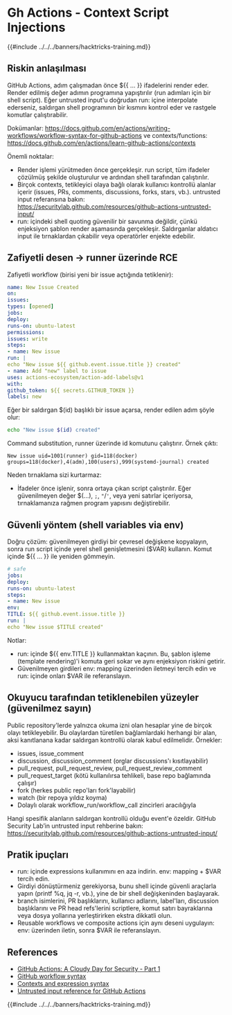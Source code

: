 # Gh Actions - Context Script Injections

{{#include ../../../banners/hacktricks-training.md}}

## Riskin anlaşılması

GitHub Actions, adım çalışmadan önce ${{ ... }} ifadelerini render eder. Render edilmiş değer adımın programına yapıştırılır (run adımları için bir shell script). Eğer untrusted input'u doğrudan run: içine interpolate ederseniz, saldırgan shell programının bir kısmını kontrol eder ve rastgele komutlar çalıştırabilir.

Dokümanlar: https://docs.github.com/en/actions/writing-workflows/workflow-syntax-for-github-actions ve contexts/functions: https://docs.github.com/en/actions/learn-github-actions/contexts

Önemli noktalar:
- Render işlemi yürütmeden önce gerçekleşir. run script, tüm ifadeler çözülmüş şekilde oluşturulur ve ardından shell tarafından çalıştırılır.
- Birçok contexts, tetikleyici olaya bağlı olarak kullanıcı kontrollü alanlar içerir (issues, PRs, comments, discussions, forks, stars, vb.). untrusted input referansına bakın: https://securitylab.github.com/resources/github-actions-untrusted-input/
- run: içindeki shell quoting güvenilir bir savunma değildir, çünkü enjeksiyon şablon render aşamasında gerçekleşir. Saldırganlar aldatıcı input ile tırnaklardan çıkabilir veya operatörler enjekte edebilir.

## Zafiyetli desen → runner üzerinde RCE

Zafiyetli workflow (birisi yeni bir issue açtığında tetiklenir):
```yaml
name: New Issue Created
on:
issues:
types: [opened]
jobs:
deploy:
runs-on: ubuntu-latest
permissions:
issues: write
steps:
- name: New issue
run: |
echo "New issue ${{ github.event.issue.title }} created"
- name: Add "new" label to issue
uses: actions-ecosystem/action-add-labels@v1
with:
github_token: ${{ secrets.GITHUB_TOKEN }}
labels: new
```
Eğer bir saldırgan $(id) başlıklı bir issue açarsa, render edilen adım şöyle olur:
```sh
echo "New issue $(id) created"
```
Command substitution, runner üzerinde id komutunu çalıştırır. Örnek çıktı:
```
New issue uid=1001(runner) gid=118(docker) groups=118(docker),4(adm),100(users),999(systemd-journal) created
```
Neden tırnaklama sizi kurtarmaz:
- İfadeler önce işlenir, sonra ortaya çıkan script çalıştırılır. Eğer güvenilmeyen değer $(...), `;`, `"`/`'`, veya yeni satırlar içeriyorsa, tırnaklamanıza rağmen program yapısını değiştirebilir.

## Güvenli yöntem (shell variables via env)

Doğru çözüm: güvenilmeyen girdiyi bir çevresel değişkene kopyalayın, sonra run script içinde yerel shell genişletmesini ($VAR) kullanın. Komut içinde ${{ ... }} ile yeniden gömmeyin.
```yaml
# safe
jobs:
deploy:
runs-on: ubuntu-latest
steps:
- name: New issue
env:
TITLE: ${{ github.event.issue.title }}
run: |
echo "New issue $TITLE created"
```
Notlar:
- run: içinde ${{ env.TITLE }} kullanmaktan kaçının. Bu, şablon işleme (template rendering)'i komuta geri sokar ve aynı enjeksiyon riskini getirir.
- Güvenilmeyen girdileri env: mapping üzerinden iletmeyi tercih edin ve run: içinde onları $VAR ile referanslayın.

## Okuyucu tarafından tetiklenebilen yüzeyler (güvenilmez sayın)

Public repository'lerde yalnızca okuma izni olan hesaplar yine de birçok olayı tetikleyebilir. Bu olaylardan türetilen bağlamlardaki herhangi bir alan, aksi kanıtlanana kadar saldırgan kontrollü olarak kabul edilmelidir. Örnekler:
- issues, issue_comment
- discussion, discussion_comment (orglar discussions'ı kısıtlayabilir)
- pull_request, pull_request_review, pull_request_review_comment
- pull_request_target (kötü kullanılırsa tehlikeli, base repo bağlamında çalışır)
- fork (herkes public repo'ları fork'layabilir)
- watch (bir repoya yıldız koyma)
- Dolaylı olarak workflow_run/workflow_call zincirleri aracılığıyla

Hangi spesifik alanların saldırgan kontrollü olduğu event'e özeldir. GitHub Security Lab’in untrusted input rehberine bakın: https://securitylab.github.com/resources/github-actions-untrusted-input/

## Pratik ipuçları

- run: içinde expressions kullanımını en aza indirin. env: mapping + $VAR tercih edin.
- Girdiyi dönüştürmeniz gerekiyorsa, bunu shell içinde güvenli araçlarla yapın (printf %q, jq -r, vb.), yine de bir shell değişkeninden başlayarak.
- branch isimlerini, PR başlıklarını, kullanıcı adlarını, label'ları, discussion başlıklarını ve PR head refs'lerini scriptlere, komut satırı bayraklarına veya dosya yollarına yerleştirirken ekstra dikkatli olun.
- Reusable workflows ve composite actions için aynı deseni uygulayın: env: üzerinden iletin, sonra $VAR ile referanslayın.

## References

- [GitHub Actions: A Cloudy Day for Security - Part 1](https://binarysecurity.no/posts/2025/08/securing-gh-actions-part1)
- [GitHub workflow syntax](https://docs.github.com/en/actions/writing-workflows/workflow-syntax-for-github-actions)
- [Contexts and expression syntax](https://docs.github.com/en/actions/learn-github-actions/contexts)
- [Untrusted input reference for GitHub Actions](https://securitylab.github.com/resources/github-actions-untrusted-input/)

{{#include ../../../banners/hacktricks-training.md}}
